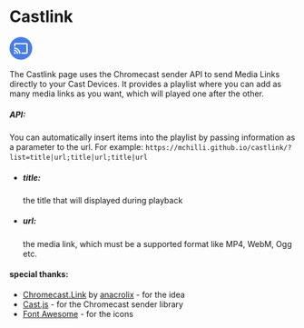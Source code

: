 # Castlink

<img src="https://raw.githubusercontent.com/mchilli/castlink/main/img/favicon.png" height="40">

The Castlink page uses the Chromecast sender API to send Media Links directly to your Cast Devices. It provides a playlist where you can add as many media links as you want, which will played one after the other.

##### API:

You can automatically insert items into the playlist by passing information as a parameter to the url. For example:
`https://mchilli.github.io/castlink/?list=title|url;title|url;title|url`

-   ##### title:
    the title that will displayed during playback
-   ##### url:
    the media link, which must be a supported format like MP4, WebM, Ogg etc.

#### special thanks:

-   [Chromecast.Link](https://chromecast.link/) by [anacrolix](https://github.com/anacrolix) - for the idea
-   [Cast.js](https://castjs.io/) - for the Chromecast sender library
-   [Font Awesome](https://fontawesome.com/) - for the icons
